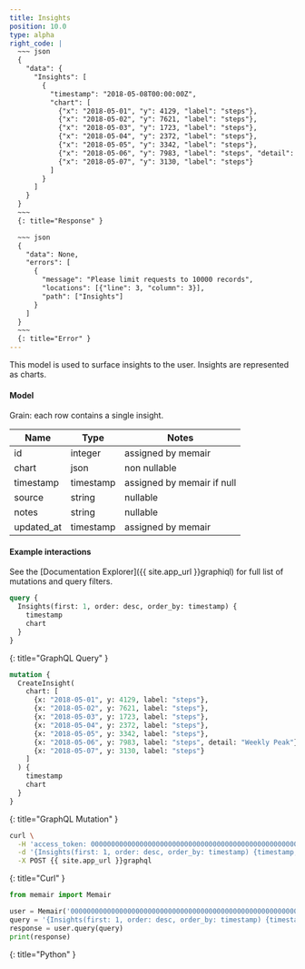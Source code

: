 ```yaml
---
title: Insights
position: 10.0
type: alpha
right_code: |
  ~~~ json
  {
    "data": {
      "Insights": [
        {
          "timestamp": "2018-05-08T00:00:00Z",
          "chart": [
            {"x": "2018-05-01", "y": 4129, "label": "steps"},
            {"x": "2018-05-02", "y": 7621, "label": "steps"},
            {"x": "2018-05-03", "y": 1723, "label": "steps"},
            {"x": "2018-05-04", "y": 2372, "label": "steps"},
            {"x": "2018-05-05", "y": 3342, "label": "steps"},
            {"x": "2018-05-06", "y": 7983, "label": "steps", "detail": "Weekly Peak"},
            {"x": "2018-05-07", "y": 3130, "label": "steps"}
          ]
        }
      ]
    }
  }
  ~~~
  {: title="Response" }

  ~~~ json
  {
    "data": None,
    "errors": [
      {
        "message": "Please limit requests to 10000 records",
        "locations": [{"line": 3, "column": 3}],
        "path": ["Insights"]
      }
    ]
  }
  ~~~
  {: title="Error" }
---
```


This model is used to surface insights to the user. Insights are represented as charts.

#### Model

Grain: each row contains a single insight.

| Name | Type | Notes |
|-------|--------|---------|
| id | integer | assigned by memair |
| chart | json | non nullable |
| timestamp | timestamp | assigned by memair if null |
| source | string | nullable |
| notes | string | nullable |
| updated_at | timestamp | assigned by memair |

#### Example interactions

See the [Documentation Explorer]({{ site.app_url }}graphiql) for full list of mutations and query filters.

~~~ graphql
query {
  Insights(first: 1, order: desc, order_by: timestamp) {
    timestamp
    chart
  }
}
~~~
{: title="GraphQL Query" }

~~~ graphql
mutation {
  CreateInsight(
    chart: [
      {x: "2018-05-01", y: 4129, label: "steps"},
      {x: "2018-05-02", y: 7621, label: "steps"},
      {x: "2018-05-03", y: 1723, label: "steps"},
      {x: "2018-05-04", y: 2372, label: "steps"},
      {x: "2018-05-05", y: 3342, label: "steps"},
      {x: "2018-05-06", y: 7983, label: "steps", detail: "Weekly Peak"},
      {x: "2018-05-07", y: 3130, label: "steps"}
    ]
  ) {
    timestamp
    chart
  }
}

~~~
{: title="GraphQL Mutation" }

~~~ bash
curl \
  -H 'access_token: 0000000000000000000000000000000000000000000000000000000000000000' \
  -d '{Insights(first: 1, order: desc, order_by: timestamp) {timestamp, chart}}' \
  -X POST {{ site.app_url }}graphql
~~~
{: title="Curl" }

~~~ python
from memair import Memair

user = Memair('0000000000000000000000000000000000000000000000000000000000000000')
query = '{Insights(first: 1, order: desc, order_by: timestamp) {timestamp, chart}}'
response = user.query(query)
print(response)
~~~
{: title="Python" }
